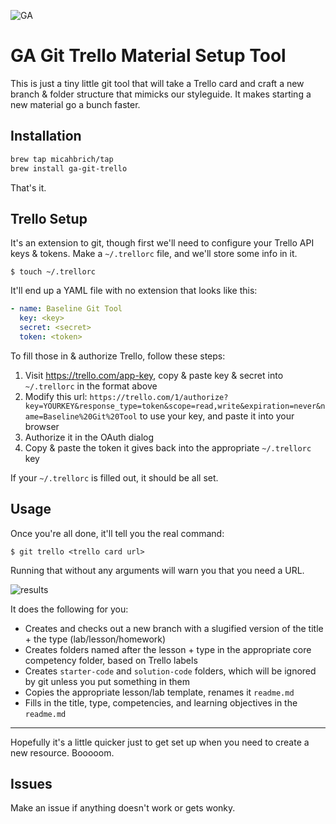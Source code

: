 ![GA](https://camo.githubusercontent.com/6ce15b81c1f06d716d753a61f5db22375fa684da/68747470733a2f2f67612d646173682e73332e616d617a6f6e6177732e636f6d2f70726f64756374696f6e2f6173736574732f6c6f676f2d39663838616536633963333837313639306533333238306663663535376633332e706e67)
# GA Git Trello Material Setup Tool

This is just a tiny little git tool that will take a Trello card and craft a new branch & folder structure that mimicks our styleguide. It makes starting a new material go a bunch faster.

## Installation

```bash
brew tap micahbrich/tap
brew install ga-git-trello
```

That's it.

## Trello Setup

It's an extension to git, though first we'll need to configure your Trello API keys & tokens. Make a `~/.trellorc` file, and we'll store some info in it.

```
$ touch ~/.trellorc
```

It'll end up a YAML file with no extension that looks like this:

```yaml
- name: Baseline Git Tool
  key: <key>
  secret: <secret>
  token: <token>
```

To fill those in & authorize Trello, follow these steps:

1. Visit https://trello.com/app-key, copy & paste key & secret into `~/.trellorc` in the format above
2. Modify this url: 
``https://trello.com/1/authorize?key=YOURKEY&response_type=token&scope=read,write&expiration=never&name=Baseline%20Git%20Tool`` to use your key, and paste it into your browser
3. Authorize it in the OAuth dialog
4. Copy & paste the token it gives back into the appropriate `~/.trellorc` key

If your `~/.trellorc` is filled out, it should be all set.

## Usage

Once you're all done, it'll tell you the real command:

```
$ git trello <trello card url>
```

Running that without any arguments will warn you that you need a URL. 

![results](https://cloud.githubusercontent.com/assets/25366/8445587/f9ae1cdc-1f53-11e5-99fd-b80a37f688aa.png)


It does the following for you:

- Creates and checks out a new branch with a slugified version of the title + the type (lab/lesson/homework)
- Creates folders named after the lesson + type in the appropriate core competency folder, based on Trello labels
- Creates `starter-code` and `solution-code` folders, which will be ignored by git unless you put something in them
- Copies the appropriate lesson/lab template, renames it `readme.md`
- Fills in the title, type, competencies, and learning objectives in the `readme.md`

- - -

Hopefully it's a little quicker just to get set up when you need to create a new resource. Booooom.

## Issues

Make an issue if anything doesn't work or gets wonky.
